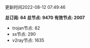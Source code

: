 更新时间2022-08-12 07:49:46

**总订阅: 64**
**总节点: 9470**
**有效节点: 2007**
- trojan节点: 82
- ss节点: 290
- v2ray节点: 1635
